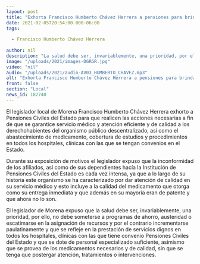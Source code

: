 ```yaml
---
layout: post
title: "Exhorta Francisco Humberto Chávez Herrera a pensiones para brindar servicios a sus derechohabientes"
date: 2021-02-05T20:54:00.000-06:00
tags:
  
  - Francisco Humberto Chávez Herrera
  
author: nil
description: "La salud debe ser, invariablemente, una prioridad, por ello, no debe someterse a programas de ahorro, austeridad o escatimarse en la asignación "
image: "/uploads/2021/images-DGRGR.jpg"
video: "nil"
audio: "/uploads/2021/audio-AV03_HUMBERTO_CHAVEZ.mp3"
alt: "Exhorta Francisco Humberto Chávez Herrera a pensiones para brindar servicios a sus derechohabientes"
front: false
section: "Local"
news_id: 182740
---
```


El legislador local de Morena Francisco Humberto Chávez Herrera exhorto a Pensiones Civiles del Estado para que realicen las acciones necesarias a fin de que se garantice servicio médico y atención eficiente y de calidad a los derechohabientes del organismo público descentralizado, así como el abastecimiento de medicamento, cobertura de estudios y procedimientos en todos los hospitales, clínicas con las que se tengan convenios en el Estado.

Durante su exposición de motivos el legislador expuso que la inconformidad de los afiliados, así como de sus dependientes hacía la Institución de Pensiones Civiles del Estado es cada vez intensa, ya que a lo largo de su historia este organismo se ha caracterizado por dar atención de calidad en su servicio médico y esto incluye a la calidad del medicamento que otorga como su entrega inmediata y que además en su mayoría eran de patente y que ahora no lo son.

El legislador de Morena expuso que la salud debe ser, invariablemente, una prioridad, por ello, no debe someterse a programas de ahorro, austeridad o escatimarse en la asignación de recursos y por el contrario incrementarse paulatinamente y que se refleje en la prestación de servicios dignos en todos los hospitales, clínicas con las que tiene convenio Pensiones Civiles del Estado  y que se dote de personal especializado suficiente, asimismo que se provea de los medicamentos necesarios y de calidad, sin que se tenga que postergar atención, tratamientos o intervenciones.